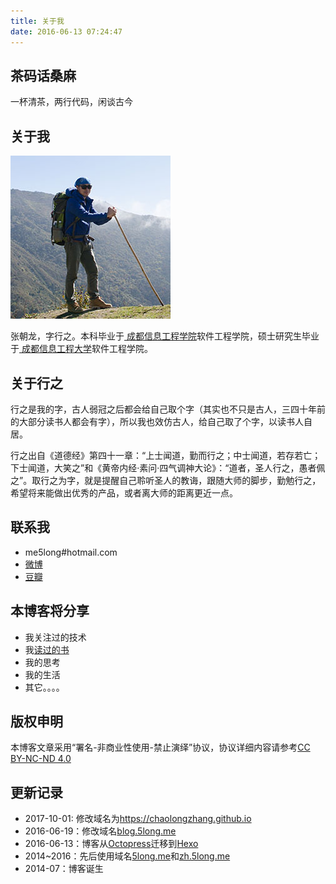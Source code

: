 ```yaml
---
title: 关于我
date: 2016-06-13 07:24:47
---
```


## 茶码话桑麻

一杯清茶，两行代码，闲谈古今

## 关于我

![](/assets/images/me/me_2.jpg)

张朝龙，字行之。本科毕业于<a href="http://www.cuit.edu.cn/" target="_blank"> 成都信息工程学院</a>软件工程学院，硕士研究生毕业于<a href="http://www.cuit.edu.cn/" target="_blank"> 成都信息工程大学</a>软件工程学院。

## 关于行之

行之是我的字，古人弱冠之后都会给自己取个字（其实也不只是古人，三四十年前的大部分读书人都会有字），所以我也效仿古人，给自己取了个字，以读书人自居。

行之出自《道德经》第四十一章：“上士闻道，勤而行之；中士闻道，若存若亡；下士闻道，大笑之”和《黄帝内经·素问·四气调神大论》：“道者，圣人行之，愚者佩之”。取行之为字，就是提醒自己聆听圣人的教诲，跟随大师的脚步，勤勉行之，希望将来能做出优秀的产品，或者离大师的距离更近一点。

## 联系我

*  me5long#hotmail.com
*  [微博](http://www.weibo.com/5longme/home)
*  [豆瓣](http://www.douban.com/people/71231513/)

## 本博客将分享

*  我关注过的技术
*  我[读过的书](http://book.douban.com/people/71231513/)
*  我的思考
*  我的生活
*  其它。。。。

## 版权申明

本博客文章采用“署名-非商业性使用-禁止演绎”协议，协议详细内容请参考[CC BY-NC-ND 4.0](http://creativecommons.org/licenses/by-nc-nd/4.0/)

## 更新记录

* 2017-10-01: 修改域名为<https://chaolongzhang.github.io>
*  2016-06-19：修改域名[blog.5long.me](http://blog.5long.me)
*  2016-06-13：博客从[Octopress](http://octopress.org/)迁移到[Hexo](https://hexo.io/)
*  2014~2016：先后使用域名[5long.me](http://5long.me)和[zh.5long.me](http://zh.5long.me)
*  2014-07：博客诞生
